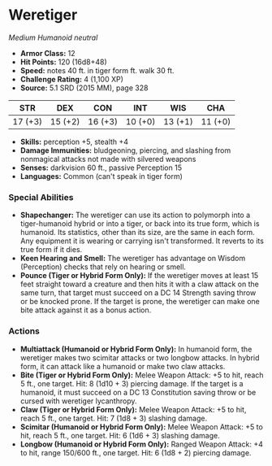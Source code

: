 # Weretiger

*Medium* *Humanoid* *neutral*

- **Armor Class:** 12
- **Hit Points:** 120 (16d8+48)
- **Speed:** notes 40 ft. in tiger form ft. walk 30 ft.
- **Challenge Rating:** 4 (1,100 XP)
- **Source:** 5.1 SRD (2015 MM), page 328

| STR | DEX | CON | INT | WIS | CHA |
| --- | --- | --- | --- | --- | --- |
| 17 (+3) | 15 (+2) | 16 (+3) | 10 (+0) | 13 (+1) | 11 (+0) |

- **Skills:** perception +5, stealth +4
- **Damage Immunities:** bludgeoning, piercing, and slashing from nonmagical attacks not made with silvered weapons
- **Senses:** darkvision 60 ft., passive Perception 15
- **Languages:** Common (can't speak in tiger form)

### Special Abilities

- **Shapechanger:** The weretiger can use its action to polymorph into a tiger-humanoid hybrid or into a tiger, or back into its true form, which is humanoid. Its statistics, other than its size, are the same in each form. Any equipment it is wearing or carrying isn't transformed. It reverts to its true form if it dies.
- **Keen Hearing and Smell:** The weretiger has advantage on Wisdom (Perception) checks that rely on hearing or smell.
- **Pounce (Tiger or Hybrid Form Only):** If the weretiger moves at least 15 feet straight toward a creature and then hits it with a claw attack on the same turn, that target must succeed on a DC 14 Strength saving throw or be knocked prone. If the target is prone, the weretiger can make one bite attack against it as a bonus action.

### Actions

- **Multiattack (Humanoid or Hybrid Form Only):** In humanoid form, the weretiger makes two scimitar attacks or two longbow attacks. In hybrid form, it can attack like a humanoid or make two claw attacks.
- **Bite (Tiger or Hybrid Form Only):** Melee Weapon Attack: +5 to hit, reach 5 ft., one target. Hit: 8 (1d10 + 3) piercing damage. If the target is a humanoid, it must succeed on a DC 13 Constitution saving throw or be cursed with weretiger lycanthropy.
- **Claw (Tiger or Hybrid Form Only):** Melee Weapon Attack: +5 to hit, reach 5 ft., one target. Hit: 7 (1d8 + 3) slashing damage.
- **Scimitar (Humanoid or Hybrid Form Only):** Melee Weapon Attack: +5 to hit, reach 5 ft., one target. Hit: 6 (1d6 + 3) slashing damage.
- **Longbow (Humanoid or Hybrid Form Only):** Ranged Weapon Attack: +4 to hit, range 150/600 ft., one target. Hit: 6 (1d8 + 2) piercing damage.


